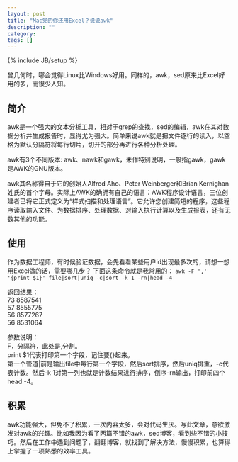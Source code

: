 ```yaml
---
layout: post
title: "Mac党的你还用Excel？说说awk"
description: ""
category: 
tags: []
---
```

{% include JB/setup %}


曾几何时，哪会觉得Linux比Windows好用。同样的，awk，sed原来比Excel好用的多，而很少人知。

## 简介
awk是一个强大的文本分析工具，相对于grep的查找，sed的编辑，awk在其对数据分析并生成报告时，显得尤为强大。简单来说awk就是把文件逐行的读入，以空格为默认分隔符将每行切片，切开的部分再进行各种分析处理。

awk有3个不同版本: awk、nawk和gawk，未作特别说明，一般指gawk，gawk是AWK的GNU版本。

awk其名称得自于它的创始人Alfred Aho、Peter Weinberger和Brian Kernighan姓氏的首个字母。实际上AWK的确拥有自己的语言：AWK程序设计语言，三位创建者已将它正式定义为“样式扫描和处理语言”。它允许您创建简短的程序，这些程序读取输入文件、为数据排序、处理数据、对输入执行计算以及生成报表，还有无数其他的功能。

## 使用
作为数据工程师，有时候验证数据，会先看看某些用户id出现最多次的，请想一想用Excel做的话，需要哪几步？
下面这条命令就是我常用的：
`awk -F ',' '{print $1}' file|sort|uniq -c|sort -k 1 -rn|head -4`

返回结果：  
73 8587541  
57 8555775  
56 8577267  
56 8531064

参数说明：  
F，分隔符，此处是,分割。  
print $1代表打印第一个字段，记住要{}起来。  
第一个管道|前是输出file中每行第一个字段，然后sort排序，然后uniq排重，-c代表计数。然后-k 1对第一列也就是计数结果进行排序，倒序-rn输出，打印前四个head -4。

## 积累
awk功能强大，但免不了积累，一次内容太多，会对代码生厌。写此文章，意欲激发对awk的兴趣。比如我因为看了两篇不错的awk，sed博客，看到些不错的小技巧。然后在工作中遇到问题了，翻翻博客，就找到了解决方法，慢慢积累，也算得上掌握了一项熟悉的效率工具。





